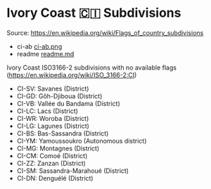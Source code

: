# Ivory Coast 🇨🇮 Subdivisions

Source: https://en.wikipedia.org/wiki/Flags_of_country_subdivisions

* ci-ab [ci-ab.png](https://github.com/amckenna41/iso3166-flag-icons/blob/main/iso3166-2-icons/CI/ci-ab.png)
* readme [readme.md](https://github.com/amckenna41/iso3166-flag-icons/blob/main/iso3166-2-icons/CI/readme.md)

Ivory Coast ISO3166-2 subdivisions with no available flags (https://en.wikipedia.org/wiki/ISO_3166-2:CI)

* CI-SV: Savanes (District)
* CI-GD: Gôh-Djiboua (District)
* CI-VB: Vallée du Bandama (District)
* CI-LC: Lacs (District)
* CI-WR: Woroba (District)
* CI-LG: Lagunes (District)
* CI-BS: Bas-Sassandra (District)
* CI-YM: Yamoussoukro (Autonomous district)
* CI-MG: Montagnes (District)
* CI-CM: Comoé (District)
* CI-ZZ: Zanzan (District)
* CI-SM: Sassandra-Marahoué (District)
* CI-DN: Denguélé (District)